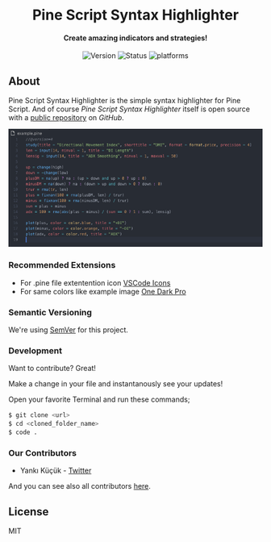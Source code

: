 <h1 align="center">
  <br>
  Pine Script Syntax Highlighter
  <br>
</h1>
<h4 align="center">Create amazing indicators and strategies!</h4>
<p align="center">
  <a><img src="https://img.shields.io/badge/Version-1.0.4-blue.svg" alt="Version"></a>
  <a><img src="https://img.shields.io/badge/status-BETA-orenge.svg" alt="Status"></a>
  <a><img src="https://img.shields.io/badge/platform-vscode-red.svg" alt="platforms"></a>
</p>

## About

Pine Script Syntax Highlighter is the simple syntax highlighter for Pine Script. And of course _Pine Script Syntax Highlighter_ itself is open source with a [public repository][repository] on _GitHub_.

![Example](images/example.png)

### Recommended Extensions

- For .pine file extentention icon [VSCode Icons](https://marketplace.visualstudio.com/items?itemName=vscode-icons-team.vscode-icons)
- For same colors like example image [One Dark Pro](https://marketplace.visualstudio.com/items?itemName=zhuangtongfa.Material-theme)

### Semantic Versioning

We're using [SemVer][semver] for this project.

### Development

Want to contribute? Great!

Make a change in your file and instantanously see your updates!

Open your favorite Terminal and run these commands;

```sh
$ git clone <url>
$ cd <cloned_folder_name>
$ code .
```

### Our Contributors

- Yankı Küçük - [Twitter][yk]

And you can see also all contributors [here][contributors].

## License

MIT

[repository]: https://github.com/kendinikertenkelebek/pine-script-syntax-highlighter
[semver]: https://semver.org
[yk]: https://twitter.com/seviyorumstop
[contributors]: https://github.com/kendinikertenkelebek/pine-script-syntax-highlighter/graphs/contributors
